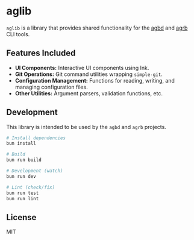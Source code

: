 # aglib

`aglib` is a library that provides shared functionality for the [agbd](https://github.com/riya-amemiya/agbd) and [agrb](https://github.com/riya-amemiya/agrb) CLI tools.

## Features Included

- **UI Components:** Interactive UI components using Ink.
- **Git Operations:** Git command utilities wrapping `simple-git`.
- **Configuration Management:** Functions for reading, writing, and managing configuration files.
- **Other Utilities:** Argument parsers, validation functions, etc.

## Development

This library is intended to be used by the `agbd` and `agrb` projects.

```bash
# Install dependencies
bun install

# Build
bun run build

# Development (watch)
bun run dev

# Lint (check/fix)
bun run test
bun run lint
```

## License

MIT
